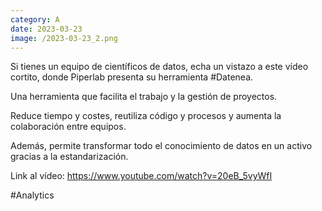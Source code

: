 ```yaml
--- 
category: A 
date: 2023-03-23 
image: /2023-03-23_2.png 
--- 
```


Si tienes un equipo de científicos de datos, echa un vistazo a este vídeo cortito, donde Piperlab presenta su herramienta #Datenea. 

Una herramienta que facilita el trabajo y la gestión de proyectos. 

Reduce tiempo y costes, reutiliza código y procesos y aumenta la colaboración entre equipos. 

Además, permite transformar todo el conocimiento de datos en un activo gracias a la estandarización. 

Link al vídeo: https://www.youtube.com/watch?v=20eB_5vyWfI

#Analytics